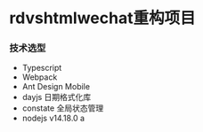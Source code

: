 # rdvshtmlwechat重构项目
### 技术选型
* Typescript
* Webpack
* Ant Design Mobile
* dayjs 日期格式化库
* constate 全局状态管理
* nodejs v14.18.0
a